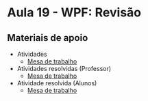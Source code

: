 # Aula 19 - WPF: Revisão

## Materiais de apoio

- Atividades
    - [Mesa de trabalho](./ATIVIDADE.md)
- Atividades resolvidas (Professor)
	- [Mesa de trabalho]()
- Atividade resolvida (Alunos)
	- [Mesa de trabalho](./ENTREGA.md)